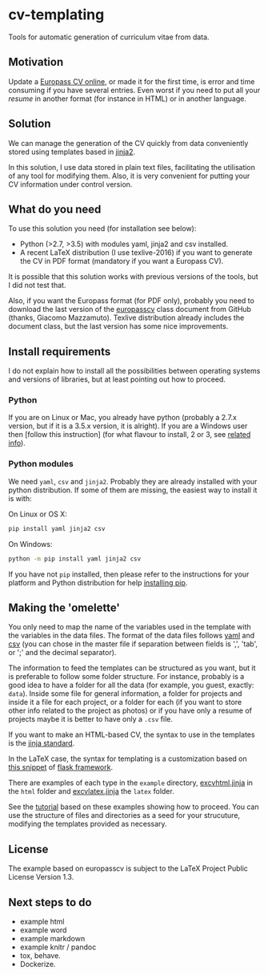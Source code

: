 # cv-templating

Tools for automatic generation of curriculum vitae from data.


## Motivation

Update a [Europass CV online](https://europass.cedefop.europa.eu/editors/en/cv/compose), or made it for the first time, is error and time consuming if you have several entries. Even worst if you need to put all your *resume* in another format (for instance in HTML) or in another language.

## Solution

We can manage the generation of the CV quickly from data conveniently stored using templates based in [jinja2](http://jinja.pocoo.org/docs/dev/).
 
In this solution, I use data stored in plain text files, facilitating the utilisation of any tool for modifying them. Also, it is very convenient for putting your CV information under control version. 

## What do you need

To use this solution you need (for installation see below):

- Python (>2.7, >3.5) with modules yaml, jinja2 and csv installed.
- A recent LaTeX distribution (I use texlive-2016) if you want to generate the CV in PDF format (mandatory if you want a Europass CV).

It is possible that this solution works with previous versions of the tools, but I did not test that.

Also, if you want the Europass format (for PDF only), probably you need to download the last version of the [europasscv](https://github.com/gmazzamuto/europasscv) class document from GitHub (thanks, Giacomo Mazzamuto). Texlive distribution already includes the document class, but the last version has some nice improvements.

## Install requirements

I do not explain how to install all the possibilities between operating systems and versions of libraries, but at least pointing out how to proceed.

### Python

If you are on Linux or Mac, you already have python (probably a 2.7.x version, but if it is a 3.5.x version, it is alright). If you are a Windows user then [follow this instruction] (for what flavour to install, 2 or 3, see [related info](https://wiki.python.org/moin/Python2orPython3)).


### Python modules

We need `yaml`, `csv` and `jinja2`. Probably they are already installed with your python distribution. If some of them are missing, the easiest way to install it is with:

On Linux or OS X:
```sh
pip install yaml jinja2 csv
```

On Windows:
```sh
python -m pip install yaml jinja2 csv
```

If you have not `pip` installed, then please refer to the instructions for your platform and Python distribution for help [installing pip](https://packaging.python.org/installing/#requirements-for-installing-packages).

## Making the 'omelette'

You only need to map the name of the variables used in the template with the variables in the data files. The format of the data files follows [yaml](http://www.yaml.org/refcard.html) and [csv](https://en.wikipedia.org/wiki/Comma-separated_values) (you can chose in the master file if separation between fields is ',', 'tab', or ';' and the decimal separator).

The information to feed the templates can be structured as you want, but it is preferable to follow some folder structure. For instance, probably is a good idea to have a folder for all the data (for example, you guest, exactly: `data`). Inside some file for general information, a folder for projects and inside it a file for each project, or a folder for each (if you want to store other info related to the project as photos) or if you have only a resume of projects maybe it is better to have only a `.csv` file. 

If you want to make an HTML-based CV, the syntax to use in the templates is the [jinja standard](http://jinja.pocoo.org/docs/dev/templates/). 

In the LaTeX case, the syntax for templating is a customization based on [this snippet](http://flask.pocoo.org/snippets/55/) of [flask framework](http://flask.pocoo.org/).

There are examples of each type in the `example` directory, [excvhtml.jinja](excvhtml.jinja) in the `html` folder and [excvlatex.jinja](excvlatex.jinja) the `latex` folder. 

See the [tutorial](tutorial.html) based on these examples showing how to proceed. You can use the structure of files and directories as a seed for your strucuture, modifying the templates provided as necessary.

## License

The example based on europasscv is subject to the LaTeX Project Public License Version 1.3.

## Next steps to do
- example html
- example word
- example markdown
- example knitr / pandoc
- tox, behave.
- Dockerize.

<!--TODO 
- make links to final page in github
-->
